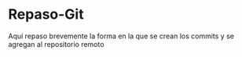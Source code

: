 # Repaso-Git
Aquí repaso brevemente la forma en la que se crean los commits y se agregan al repositorio remoto 
